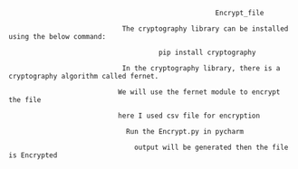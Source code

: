                                                        Encrypt_file
                                                       
                                The cryptography library can be installed using the below command:

                                         pip install cryptography
                                         
                                In the cryptography library, there is a cryptography algorithm called fernet. 
                              
                               We will use the fernet module to encrypt the file
                               
                               here I used csv file for encryption
                    
                                 Run the Encrypt.py in pycharm 
                        
                                   output will be generated then the file is Encrypted
